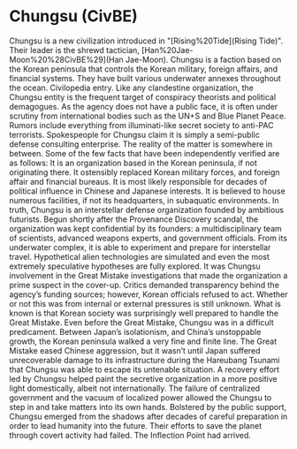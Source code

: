 # Chungsu (CivBE)

Chungsu is a new civilization introduced in "[Rising%20Tide](Rising Tide)". Their leader is the shrewd tactician, [Han%20Jae-Moon%20%28CivBE%29](Han Jae-Moon). Chungsu is a faction based on the Korean peninsula that controls the Korean military, foreign affairs, and financial systems. They have built various underwater annexes throughout the ocean.
Civilopedia entry.
Like any clandestine organization, the Chungsu entity is the frequent target of conspiracy theorists and political demagogues. As the agency does not have a public face, it is often under scrutiny from international bodies such as the UN+S and Blue Planet Peace. Rumors include everything from illuminati-like secret society to anti-PAC terrorists. Spokespeople for Chungsu claim it is simply a semi-public defense consulting enterprise. The reality of the matter is somewhere in between. Some of the few facts that have been independently verified are as follows: It is an organization based in the Korean peninsula, if not originating there. It ostensibly replaced Korean military forces, and foreign affair and financial bureaus. It is most likely responsible for decades of political influence in Chinese and Japanese interests. It is believed to house numerous facilities, if not its headquarters, in subaquatic environments.
In truth, Chungsu is an interstellar defense organization founded by ambitious futurists. Begun shortly after the Provenance Discovery scandal, the organization was kept confidential by its founders: a multidisciplinary team of scientists, advanced weapons experts, and government officials. From its underwater complex, it is able to experiment and prepare for interstellar travel. Hypothetical alien technologies are simulated and even the most extremely speculative hypotheses are fully explored.
It was Chungsu involvement in the Great Mistake investigations that made the organization a prime suspect in the cover-up. Critics demanded transparency behind the agency’s funding sources; however, Korean officials refused to act. Whether or not this was from internal or external pressures is still unknown. What is known is that Korean society was surprisingly well prepared to handle the Great Mistake. Even before the Great Mistake, Chungsu was in a difficult predicament. Between Japan’s isolationism, and China’s unstoppable growth, the Korean peninsula walked a very fine and finite line. The Great Mistake eased Chinese aggression, but it wasn’t until Japan suffered unrecoverable damage to its infrastructure during the Hareubang Tsunami that Chungsu was able to escape its untenable situation. A recovery effort led by Chungsu helped paint the secretive organization in a more positive light domestically, albeit not internationally. The failure of centralized government and the vacuum of localized power allowed the Chungsu to step in and take matters into its own hands.
Bolstered by the public support, Chungsu emerged from the shadows after decades of careful preparation in order to lead humanity into the future. Their efforts to save the planet through covert activity had failed. The Inflection Point had arrived.